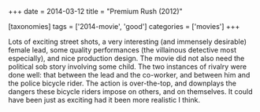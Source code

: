 +++
date = 2014-03-12
title = "Premium Rush (2012)"

[taxonomies]
tags = ['2014-movie', 'good']
categories = ['movies']
+++

Lots of exciting street shots, a very interesting (and immensely
desirable) female lead, some quality performances (the villainous
detective most especially), and nice production design. The movie did
not also need the political sob story involving some child. The two
instances of rivalry were done well: that between the lead and the
co-worker, and between him and the police bicycle rider. The action is
over-the-top, and downplays the dangers these bicycle riders impose on
others, and on themselves. It could have been just as exciting had it
been more realistic I think.

